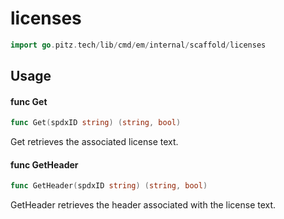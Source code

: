 # licenses




```go
import go.pitz.tech/lib/cmd/em/internal/scaffold/licenses
```

## Usage

#### func  Get

```go
func Get(spdxID string) (string, bool)
```
Get retrieves the associated license text.

#### func  GetHeader

```go
func GetHeader(spdxID string) (string, bool)
```
GetHeader retrieves the header associated with the license text.
